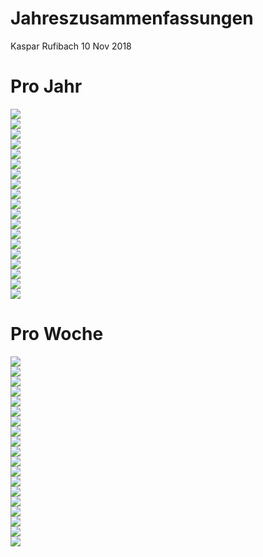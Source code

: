 Jahreszusammenfassungen
================
Kaspar Rufibach
10 Nov 2018

Pro Jahr
========

<img src="2_zsf_files/figure-markdown_github/unnamed-chunk-1-1.png" style="display: block; margin: auto;" /><img src="2_zsf_files/figure-markdown_github/unnamed-chunk-1-2.png" style="display: block; margin: auto;" /><img src="2_zsf_files/figure-markdown_github/unnamed-chunk-1-3.png" style="display: block; margin: auto;" /><img src="2_zsf_files/figure-markdown_github/unnamed-chunk-1-4.png" style="display: block; margin: auto;" /><img src="2_zsf_files/figure-markdown_github/unnamed-chunk-1-5.png" style="display: block; margin: auto;" /><img src="2_zsf_files/figure-markdown_github/unnamed-chunk-1-6.png" style="display: block; margin: auto;" /><img src="2_zsf_files/figure-markdown_github/unnamed-chunk-1-7.png" style="display: block; margin: auto;" /><img src="2_zsf_files/figure-markdown_github/unnamed-chunk-1-8.png" style="display: block; margin: auto;" /><img src="2_zsf_files/figure-markdown_github/unnamed-chunk-1-9.png" style="display: block; margin: auto;" /><img src="2_zsf_files/figure-markdown_github/unnamed-chunk-1-10.png" style="display: block; margin: auto;" /><img src="2_zsf_files/figure-markdown_github/unnamed-chunk-1-11.png" style="display: block; margin: auto;" /><img src="2_zsf_files/figure-markdown_github/unnamed-chunk-1-12.png" style="display: block; margin: auto;" /><img src="2_zsf_files/figure-markdown_github/unnamed-chunk-1-13.png" style="display: block; margin: auto;" /><img src="2_zsf_files/figure-markdown_github/unnamed-chunk-1-14.png" style="display: block; margin: auto;" /><img src="2_zsf_files/figure-markdown_github/unnamed-chunk-1-15.png" style="display: block; margin: auto;" /><img src="2_zsf_files/figure-markdown_github/unnamed-chunk-1-16.png" style="display: block; margin: auto;" /><img src="2_zsf_files/figure-markdown_github/unnamed-chunk-1-17.png" style="display: block; margin: auto;" /><img src="2_zsf_files/figure-markdown_github/unnamed-chunk-1-18.png" style="display: block; margin: auto;" /><img src="2_zsf_files/figure-markdown_github/unnamed-chunk-1-19.png" style="display: block; margin: auto;" />

Pro Woche
=========

<img src="2_zsf_files/figure-markdown_github/unnamed-chunk-2-1.png" style="display: block; margin: auto;" /><img src="2_zsf_files/figure-markdown_github/unnamed-chunk-2-2.png" style="display: block; margin: auto;" /><img src="2_zsf_files/figure-markdown_github/unnamed-chunk-2-3.png" style="display: block; margin: auto;" /><img src="2_zsf_files/figure-markdown_github/unnamed-chunk-2-4.png" style="display: block; margin: auto;" /><img src="2_zsf_files/figure-markdown_github/unnamed-chunk-2-5.png" style="display: block; margin: auto;" /><img src="2_zsf_files/figure-markdown_github/unnamed-chunk-2-6.png" style="display: block; margin: auto;" /><img src="2_zsf_files/figure-markdown_github/unnamed-chunk-2-7.png" style="display: block; margin: auto;" /><img src="2_zsf_files/figure-markdown_github/unnamed-chunk-2-8.png" style="display: block; margin: auto;" /><img src="2_zsf_files/figure-markdown_github/unnamed-chunk-2-9.png" style="display: block; margin: auto;" /><img src="2_zsf_files/figure-markdown_github/unnamed-chunk-2-10.png" style="display: block; margin: auto;" /><img src="2_zsf_files/figure-markdown_github/unnamed-chunk-2-11.png" style="display: block; margin: auto;" /><img src="2_zsf_files/figure-markdown_github/unnamed-chunk-2-12.png" style="display: block; margin: auto;" /><img src="2_zsf_files/figure-markdown_github/unnamed-chunk-2-13.png" style="display: block; margin: auto;" /><img src="2_zsf_files/figure-markdown_github/unnamed-chunk-2-14.png" style="display: block; margin: auto;" /><img src="2_zsf_files/figure-markdown_github/unnamed-chunk-2-15.png" style="display: block; margin: auto;" /><img src="2_zsf_files/figure-markdown_github/unnamed-chunk-2-16.png" style="display: block; margin: auto;" /><img src="2_zsf_files/figure-markdown_github/unnamed-chunk-2-17.png" style="display: block; margin: auto;" /><img src="2_zsf_files/figure-markdown_github/unnamed-chunk-2-18.png" style="display: block; margin: auto;" /><img src="2_zsf_files/figure-markdown_github/unnamed-chunk-2-19.png" style="display: block; margin: auto;" />
